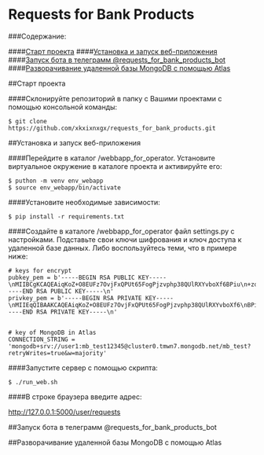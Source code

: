 Requests for Bank Products
==============

###Содержание:

####[Старт проекта](#start)
####[Установка и запуск веб-приложения](#webbapp) 
####[Запуск бота в телеграмм @requests_for_bank_products_bot](#bot) 
####[Разворачивание удаленной базы MongoDB с помощью Atlas](#db) 



##<a name="start">Старт проекта</a> 

####Склонируйте репозиторий в папку с Вашими проектами с помощью консольной команды:

```
$ git clone https://github.com/xkxixnxgx/requests_for_bank_products.git
```

##<a name="webbapp">Установка и запуск веб-приложения</a> 

####Перейдите в каталог /webbapp_for_operator. Установите виртуальное окружение в каталоге проекта и активируйте его:

```
$ puthon -m venv env_webapp
$ source env_webapp/bin/activate
```

####Установите необходимые зависимости:

```
$ pip install -r requirements.txt
```

####Создайте в каталоге /webbapp_for_operator файл settings.py с настройками. Подставьте свои ключи шифрования и ключ доступа к удаленной базе данных. Либо воспользуйтесь теми, что в примере ниже:

```
# keys for encrypt
pubkey_pem = b'-----BEGIN RSA PUBLIC KEY-----\nMIIBCgKCAQEAiqKoZ+O8EUFz7OvjFxQPUt65FogPjzvphp38QUlRXYvboXf6BPiu\n+zqd2if4MVIa9HSnV3dgL/NyeTp7G7Ex/YSscv86KbOVy7DjyR22BH1yh2qedInq\nmv1EFfbyJDikpuPSec5CSUOQDGwRVF65bYgWgxeGu9zViqr7BF7Z2GTlUvaEFfnP\nRnXcUPaEeOWiz72yMLoiszuE4ov3ReIMobkdDlkWNxBsAqUk//Dr9d52TvGwHxJA\nZ5qPzTZGSd8RlN9ox+yBCSBo0nfADt8EHBf8FBuxqgp+MvKDTrYer1uJIPN5wWvf\nyPdGT0/41jhOTXWYk1e8Dh8p7q5rObQnewIDAQAB\n-----END RSA PUBLIC KEY-----\n'
privkey_pem = b'-----BEGIN RSA PRIVATE KEY-----\nMIIEqQIBAAKCAQEAiqKoZ+O8EUFz7OvjFxQPUt65FogPjzvphp38QUlRXYvboXf6\nBPiu+zqd2if4MVIa9HSnV3dgL/NyeTp7G7Ex/YSscv86KbOVy7DjyR22BH1yh2qe\ndInqmv1EFfbyJDikpuPSec5CSUOQDGwRVF65bYgWgxeGu9zViqr7BF7Z2GTlUvaE\nFfnPRnXcUPaEeOWiz72yMLoiszuE4ov3ReIMobkdDlkWNxBsAqUk//Dr9d52TvGw\nHxJAZ5qPzTZGSd8RlN9ox+yBCSBo0nfADt8EHBf8FBuxqgp+MvKDTrYer1uJIPN5\nwWvfyPdGT0/41jhOTXWYk1e8Dh8p7q5rObQnewIDAQABAoIBAQCBwdSVyFWSYQy7\nx9z5ENF24veh2x+VFKJyWRRtls4NHIYpDz53wLsmcaqlMZvfrdWE0FqARz9EIjwW\ns2HefW8otjEiQTiTJ38g8yOAbcqbUT8M+AHvWda30i0T0dq5hDq36axqTV9Fa3M7\n7TobGb28gw9vC2oUE5FSVOwwb1DX6/42nIor1SewSTiglE3smeTsDjUL16I+fTDo\n+ksKA/QUpwFXSy+GQAfa55ME/YaQpvYcbi8uLAj0kpd1eEib52Jxwgm+DcmV6riN\nGzh4+4LhjNZwzJJ73EHtloPhJvUx+dOpxtNi1/BXOQfZZlDrP2G+hn+BEXmccd4F\noGS43syBAoGJAJIJhh8EFMtek50SdUsmBFXRMWH4f8rQx5XaBr2kc9lAYNg/mIGK\n3BcmcXqolAeepg4Z41/ZYfDQSLR65DUlJJi50lLUb3IhkobTXpIGY9gwbsZy6zuu\nFFOy07isTWs8YJeF43nVRxqs+Zbkbua3wYbVkxRImSXxujtTxpVyDr9WsLECekHV\nSWsCeQDzBldszgmMOkXP92XghWiVBu8Oq3DCPQreb2tfJc/1INdINLO0douvT+2u\nfSJSPlhagT8WNRyvkFhMmNeheHDfn4ifZJuvKMmuhvAH9aWYJ1k/gu+X4VfA4jm7\n/Fcka8m63rU3+f/4h9OHei8bRQv1uGVTfM6nzjECgYh7mRntqDudQAd5GgUxvBRR\nOYMtIu+tjPROzL+Fw+jUx5rviyudABR0d3H12TWoGUr7hkedeNNeyDmwno4EuNH3\nfNYYinlkRCvKdpyExGm+sIcg6GRVF2lWyXRNyW6gwvIRbBzxoWPTnPCFGAMQvBdL\n8fjQYv1TUvpGegoJtAXtRQa4WZt1mnnPAngLm0/tmGGIWvgemJg7AuQdyfj84F9A\nR54PRY8BOlMWR/1AK5QxmD/PnaeiX8OV3fhmSinzK5I1KFWvQtV5lsD9TSc/RZTR\n5sbLGRK5rpe8DpUKnXxH6rFAOw261rBqwuMdk6lgBQaeng4SOFmrmb6ae7YLKLjN\n9uECgYgjBh9fVQwiyy1eeEqqAFFX1IdR2v9QljwtwB4vEISCXB6l2Iz4gBEbZnlK\nSMKof+SqwouIX9BLQxIFNY19t+IeBGPCJUKhgQcZpUNbQq9mY10JMElqtGCpDVju\nL0pR/1oFIe+E/hnei5wRPEMf+tIAfgBv3ayvwS5PgOCh5h1oCNvZt7hBm7bo\n-----END RSA PRIVATE KEY-----\n'


# key of MongoDB in Atlas
CONNECTION_STRING = 'mongodb+srv://user1:mb_test12345@cluster0.tmwn7.mongodb.net/mb_test?retryWrites=true&w=majority'
```

####Запустите сервер с помощью скрипта:

```
$ ./run_web.sh
```

####В строке браузера введите адрес:

http://127.0.0.1:5000/user/requests


##<a name="bot">Запуск бота в телеграмм @requests_for_bank_products_bot</a>

##<a name="db">Разворачивание удаленной базы MongoDB с помощью Atlas</a>